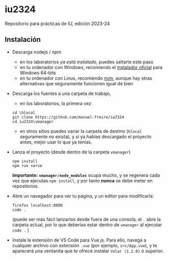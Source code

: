 # iu2324
Repositorio para prácticas de IU, edición 2023-24

## Instalación

* Descarga nodejs / npm 

    + en los laboratorios *ya está instalado*, puedes saltarte este paso
    + en tu ordenador con Windows, recomiendo el [instalador oficial](https://nodejs.org/dist/v20.10.0/node-v20.10.0-x64.msi) para Windows 64-bits
    + en tu ordenador con Linux, recomiendo [nvm](https://github.com/nvm-sh/nvm), aunque hay otras alternativas que seguramente funcionen igual de bien

* Descarga los fuentes a una carpeta de trabajo,

    + en los laboratorios, la primera vez
    ~~~{.ps}
    cd \hlocal
    git clone https://github.com/manuel-freire/iu2324
    cd iu2324\vmanager
    ~~~

    + en otros sitios puedes variar la carpeta de destino (`hlocal` seguramente no exista), y si ya habías descargado el proyecto antes, mejor usar lo que ya tenías. 

* Lanza el proyecto (desde dentro de la carpeta `vmanager`)

    ~~~
    npm install
    npm run serve
    ~~~

    **Importante: `vmanager/node_modules`** ocupa mucho, y se regenera cada vez que ejecutas `npm install`, y por tanto **nunca** se debe meter en repositorios.

* Abre un navegador para ver tu página, y un editor para modificarla:

    ~~~
    firefox localhost:8080
    code .
    ~~~

    (puede ser más fácil lanzarlos desde fuera de una consola; el `.` abre la carpeta actual, por lo que deberías estar dentro de `vmanager` al ejecutar `code .` )

* Instala la extensión de VS Code para Vue.js. Para ello, navega a cualquier archivo con extensión `.vue` (por ejemplo, `src/App.vue`), y te aparecerá una ventanita que te ofrece instalar `Volar (1.2.0)` ó superior.

